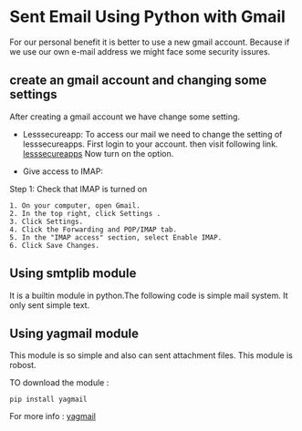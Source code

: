 # Sent Email Using Python with Gmail

For our personal benefit it is better to use a new gmail account. Because if we use our own e-mail address we might face some security issures.

## create an gmail account and changing some settings

After creating a gmail account we have change some setting.

* Lesssecureapp: To access our mail we need to change the setting of lesssecureapps. First login to your account. then visit following link.
 [lesssecureapps](https://myaccount.google.com/lesssecureapps)
Now turn on the option.

* Give access to IMAP:

Step 1: Check that IMAP is turned on

    1. On your computer, open Gmail.
    2. In the top right, click Settings .
    3. Click Settings.
    4. Click the Forwarding and POP/IMAP tab.
    5. In the "IMAP access" section, select Enable IMAP.
    6. Click Save Changes.

## Using smtplib module 

It is a builtin module in python.The following code is simple mail system. It only sent simple text.

## Using yagmail module

This module is so simple and also can sent attachment files. This module is robost.

TO download the module :
 ```
 pip install yagmail
 ```

For more info : [yagmail](https://pypi.org/project/yagmail/)


